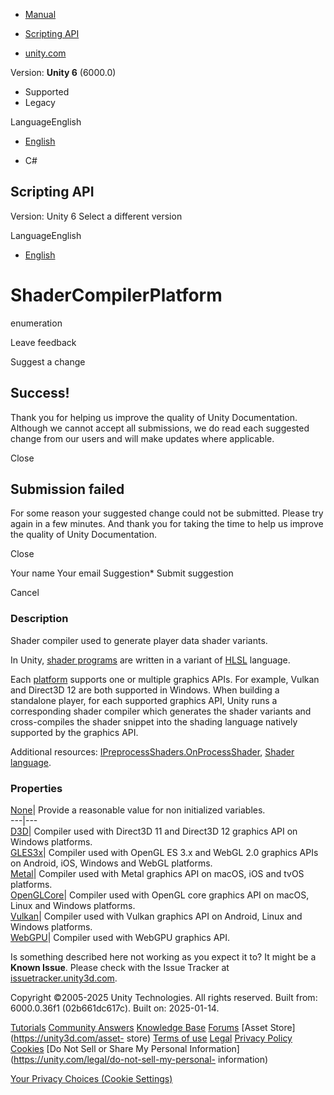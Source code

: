 [ ]()

  * [Manual](../Manual/index.html)
  * [Scripting API](../ScriptReference/index.html)

  * [unity.com](https://unity.com/)

Version: **Unity 6** (6000.0)

  * Supported
  * Legacy

LanguageEnglish

  * [English]()

  * C#

[ ](https://docs.unity3d.com)

## Scripting API

Version: Unity 6 Select a different version

LanguageEnglish

  * [English]()

# ShaderCompilerPlatform

enumeration

Leave feedback

Suggest a change

## Success!

Thank you for helping us improve the quality of Unity Documentation. Although
we cannot accept all submissions, we do read each suggested change from our
users and will make updates where applicable.

Close

## Submission failed

For some reason your suggested change could not be submitted. Please <a>try
again</a> in a few minutes. And thank you for taking the time to help us
improve the quality of Unity Documentation.

Close

Your name Your email Suggestion* Submit suggestion

Cancel

[ ]()

### Description

Shader compiler used to generate player data shader variants.

In Unity, [shader programs](../Manual/SL-ShaderPrograms.html) are written in a
variant of [HLSL](../Manual/SL-ShadingLanguage.html) language.  
  
Each [platform](../Manual/PlatformSpecific.html) supports one or multiple
graphics APIs. For example, Vulkan and Direct3D 12 are both supported in
Windows. When building a standalone player, for each supported graphics API,
Unity runs a corresponding shader compiler which generates the shader variants
and cross-compiles the shader snippet into the shading language natively
supported by the graphics API.  
  
Additional resources:
[IPreprocessShaders.OnProcessShader](Build.IPreprocessShaders.OnProcessShader.html),
[Shader language](../Manual/SL-ShadingLanguage.html).

### Properties

[None](Rendering.ShaderCompilerPlatform.None.html)| Provide a reasonable value
for non initialized variables.  
---|---  
[D3D](Rendering.ShaderCompilerPlatform.D3D.html)| Compiler used with Direct3D
11 and Direct3D 12 graphics API on Windows platforms.  
[GLES3x](Rendering.ShaderCompilerPlatform.GLES3x.html)| Compiler used with
OpenGL ES 3.x and WebGL 2.0 graphics APIs on Android, iOS, Windows and WebGL
platforms.  
[Metal](Rendering.ShaderCompilerPlatform.Metal.html)| Compiler used with Metal
graphics API on macOS, iOS and tvOS platforms.  
[OpenGLCore](Rendering.ShaderCompilerPlatform.OpenGLCore.html)| Compiler used
with OpenGL core graphics API on macOS, Linux and Windows platforms.  
[Vulkan](Rendering.ShaderCompilerPlatform.Vulkan.html)| Compiler used with
Vulkan graphics API on Android, Linux and Windows platforms.  
[WebGPU](Rendering.ShaderCompilerPlatform.WebGPU.html)| Compiler used with
WebGPU graphics API.  
  
Is something described here not working as you expect it to? It might be a
**Known Issue**. Please check with the Issue Tracker at
[issuetracker.unity3d.com](https://issuetracker.unity3d.com).

Copyright ©2005-2025 Unity Technologies. All rights reserved. Built from:
6000.0.36f1 (02b661dc617c). Built on: 2025-01-14.

[Tutorials](https://unity3d.com/learn) [Community
Answers](https://answers.unity3d.com) [Knowledge
Base](https://support.unity3d.com/hc/en-us)
[Forums](https://forum.unity3d.com) [Asset Store](https://unity3d.com/asset-
store) [Terms of use](https://docs.unity3d.com/Manual/TermsOfUse.html)
[Legal](https://unity.com/legal) [Privacy
Policy](https://unity.com/legal/privacy-policy)
[Cookies](https://unity.com/legal/cookie-policy) [Do Not Sell or Share My
Personal Information](https://unity.com/legal/do-not-sell-my-personal-
information)

[Your Privacy Choices (Cookie Settings)](javascript:void\(0\);)

